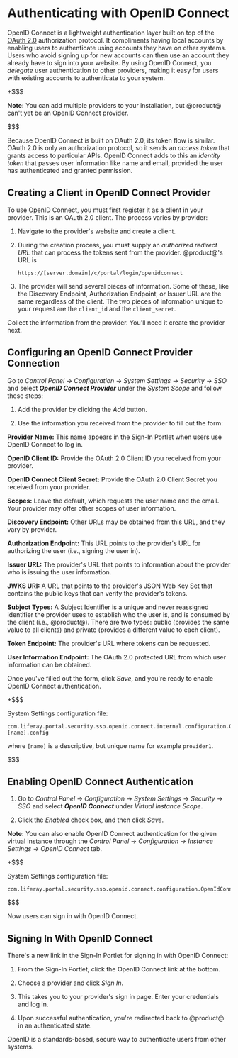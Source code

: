 # Authenticating with OpenID Connect [](id=authenticating-with-openid-connect)

OpenID Connect is a lightweight authentication layer built on top of the 
[OAuth 2.0](/discover/deployment/-/knowledge_base/7-1/oauth-2-0) 
authorization protocol. It compliments having local accounts by enabling users
to authenticate using accounts they have on other systems. Users who avoid
signing up for new accounts can then use an account they already have to sign
into your website. By using OpenID Connect, you *delegate* user authentication
to other providers, making it easy for users with existing accounts to
authenticate to your system. 

+$$$

**Note:** You can add multiple providers to your installation, but @product@
can't yet be an OpenID Connect provider. 

$$$

Because OpenID Connect is built on OAuth 2.0, its token flow is similar. OAuth
2.0 is only an authorization protocol, so it sends an *access token* that grants
access to particular APIs. OpenID Connect adds to this an *identity token* that
passes user information like name and email, provided the user has authenticated
and granted permission. 

## Creating a Client in OpenID Connect Provider [](id=creating-a-client-in-openid-connect-provider)

To use OpenID Connect, you must first register it as a client in your provider.
This is an OAuth 2.0 client. The process varies by provider: 

1.  Navigate to the provider's website and create a client. 

2.  During the creation process, you must supply an *authorized redirect URL*
    that can process the tokens sent from the provider. @product@'s URL is

        https://[server.domain]/c/portal/login/openidconnect

3.  The provider will send several pieces of information. Some of these, like
    the Discovery Endpoint, Authorization Endpoint, or Issuer URL are the same
    regardless of the client. The two pieces of information unique to your
    request are the `client_id` and the `client_secret`. 

Collect the information from the provider. You'll need it create the provider
next. 

## Configuring an OpenID Connect Provider Connection [](id=configuring-an-openid-connect-provider-connection)

Go to *Control Panel* &rarr; *Configuration* &rarr; *System Settings* &rarr;
*Security* &rarr; *SSO* and select ***OpenID Connect Provider*** under the *System Scope* and follow these steps: 

1.  Add the provider by clicking the *Add* button. 

2.  Use the information you received from the provider to fill out the form: 

**Provider Name:** This name appears in the Sign-In Portlet when users use
OpenID Connect to log in. 

**OpenID Client ID:** Provide the OAuth 2.0 Client ID you received from your
provider. 

**OpenID Connect Client Secret:** Provide the OAuth 2.0 Client Secret you
received from your provider. 

**Scopes:** Leave the default, which requests the user name and the email. Your
provider may offer other scopes of user information. 

**Discovery Endpoint:** Other URLs may be obtained from this URL, and they vary
by provider. 

**Authorization Endpoint:** This URL points to the provider's URL for
authorizing the user (i.e., signing the user in). 

**Issuer URL:** The provider's URL that points to information about the provider
who is issuing the user information. 

**JWKS URI:** A URL that points to the provider's JSON Web Key Set that contains
the public keys that can verify the provider's tokens. 

**Subject Types:** A Subject Identifier is a unique and never reassigned
identifier the provider uses to establish who the user is, and is consumed by
the client (i.e., @product@). There are two types: public (provides the same
value to all clients) and private (provides a different value to each client). 

**Token Endpoint:** The provider's URL where tokens can be requested. 

**User Information Endpoint:** The OAuth 2.0 protected URL from which user
information can be obtained. 

Once you've filled out the form, click *Save*, and you're ready to enable OpenID
Connect authentication. 

+$$$

System Settings configuration file: 

    com.liferay.portal.security.sso.openid.connect.internal.configuration.OpenIdConnectProviderConfiguration-[name].config

where `[name]` is a descriptive, but unique name for example `provider1`.

$$$

## Enabling OpenID Connect Authentication [](id=enabling-openid-connect-authentication)

1. Go to *Control Panel* &rarr; *Configuration* &rarr; *System Settings*
   &rarr; *Security* &rarr; *SSO* and select ***OpenID Connect*** under *Virtual Instance Scope*. 

2. Click the *Enabled* check box, and then click *Save*. 

**Note:** You can also enable OpenID Connect authentication for the given
virtual instance through the *Control Panel* &rarr; *Configuration* &rarr;
*Instance Settings* &rarr; *OpenID Connect* tab.

+$$$

System Settings configuration file:

    com.liferay.portal.security.sso.openid.connect.configuration.OpenIdConnectConfiguration.config

$$$
    
Now users can sign in with OpenID Connect. 

## Signing In With OpenID Connect [](id=signing-in-with-openid-connect)

There's a new link in the Sign-In Portlet for signing in with OpenID Connect: 

1.  From the Sign-In Portlet, click the OpenID Connect link at the bottom. 

2.  Choose a provider and click *Sign In*. 

3.  This takes you to your provider's sign in page. Enter your credentials and
    log in. 

4.  Upon successful authentication, you're redirected back to @product@ in an
    authenticated state. 

OpenID is a standards-based, secure way to authenticate users from other
systems. 

